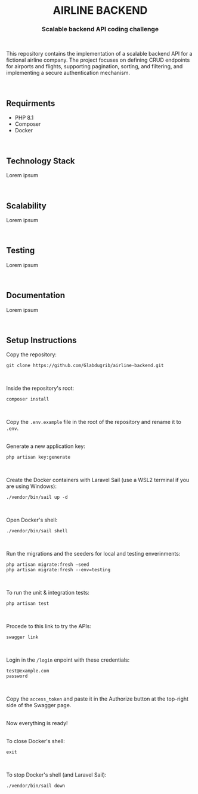 <p align="center">
    <h1 align="center">AIRLINE BACKEND</h1>
    <h3 align="center">Scalable backend API coding challenge</h3>
</p>

<br>

This repository contains the implementation of a scalable backend API for a fictional airline company. The project focuses on defining CRUD endpoints for airports and flights, supporting pagination, sorting, and filtering, and implementing a secure authentication mechanism.

<br>

## Requirments

- PHP 8.1
- Composer
- Docker

<br>

## Technology Stack

Lorem ipsum

<br>

## Scalability

Lorem ipsum

<br>

## Testing

Lorem ipsum

<br>

## Documentation

Lorem ipsum

<br>

## Setup Instructions

Copy the repository:
~~~
git clone https://github.com/Glabdugrib/airline-backend.git
~~~
<br>

Inside the repository's root:
~~~
composer install
~~~
<br>

Copy the `.env.example` file in the root of the repository and rename it to `.env`.
<br><br>

Generate a new application key:
~~~
php artisan key:generate
~~~
<br>

Create the Docker containers with Laravel Sail (use a WSL2 terminal if you are using Windows):
~~~
./vendor/bin/sail up -d
~~~
<br>

Open Docker's shell:
~~~
./vendor/bin/sail shell
~~~
<br>

Run the migrations and the seeders for local and testing enverinments:
~~~
php artisan migrate:fresh —seed
php artisan migrate:fresh --env=testing
~~~
<br>

To run the unit & integration tests:
~~~
php artisan test
~~~
<br>

Procede to this link to try the APIs:
~~~
swagger link
~~~
<br>

Login in the `/login` enpoint with these credentials:
~~~
test@example.com
password
~~~
<br>

Copy the `access_token` and paste it in the Authorize button at the top-right side of the Swagger page.
<br><br>

Now everything is ready!
<br><br>

To close Docker's shell:
~~~
exit
~~~
<br>

To stop Docker's shell (and Laravel Sail):
~~~
./vendor/bin/sail down
~~~
<br>

